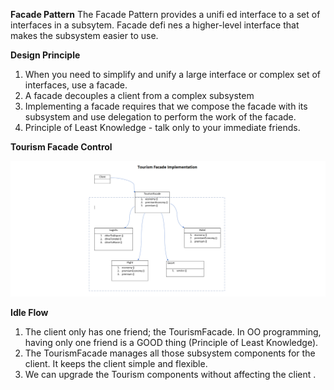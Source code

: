 **Facade Pattern**
The Facade Pattern provides a unifi ed interface to a set of interfaces in a subsytem. Facade defi nes a higher-level interface that makes the subsystem easier to use.

**Design Principle**

1. When you need to simplify and unify a large interface or complex set of interfaces, use a facade.
2. A facade decouples a client from a complex subsystem
3. Implementing a facade requires that we compose the facade with its subsystem and use delegation to perform the work of the facade.
4. Principle of Least Knowledge - talk only to your immediate friends.

**Tourism Facade Control**

![Tourism Facade pattern](./../assets/tourism_facade.png)


**Idle Flow**
1. The client only has one friend; the TourismFacade. In OO programming, having only one friend is a GOOD thing (Principle of Least Knowledge).
2. The TourismFacade manages all those subsystem components for the client. It keeps the client simple and flexible.
3. We can upgrade the Tourism components without affecting the client .


